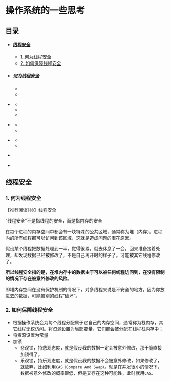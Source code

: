 # 操作系统的一些思考

## 目录

- #### <a href="#thread_safe">线程安全</a>

  - <a href="#what_is_thread_safe">1. 何为线程安全</a>
  - <a href="#how_to_ensure_thread_safe">2. 如何保障线程安全</a>

- #####  <a href="#what_is_thread_safe">何为线程安全</a>

  - <a href="#"></a>
  - <a href="#"></a>

- <a href="#"></a>

  - <a href="#"></a>
  - <a href="#"></a>
  - <a href="#"></a>

- <a href="#"></a>

  - <a href="#"></a>
  - <a href="#"></a>

- <a href="#"></a>

  - <a href="#"></a>
  - <a href="#"></a>

- <a href="#"></a>

- 



## <a name="thread_safe">线程安全</a>

### <a name="what_is_thread_safe">1. 何为线程安全</a>

【推荐阅读》》》】[线程安全](https://www.cnblogs.com/lixinjie/p/a-answer-about-thread-safety-in-a-interview.html)

“线程安全”不是指线程的安全，而是指内存的安全

在每个进程的内存空间中都会有一块特殊的公共区域，通常称为堆（内存）。进程内的所有线程都可以访问到该区域，这就是造成问题的潜在原因。

假设某个线程把数据处理到一半，觉得很累，就去休息了一会，回来准备接着处理，却发现数据已经被修改了，不是自己离开时的样子了。可能被其它线程修改了。

**所以线程安全指的是，在堆内存中的数据由于可以被任何线程访问到，在没有限制的情况下存在被意外修改的风险**。

即堆内存空间在没有保护机制的情况下，对多线程来说是不安全的地方，因为你放进去的数据，可能被别的线程“破坏”。

### <a name="how_to_ensure_thread_safe">2. 如何保障线程安全</a>

- 根据操作系统会为每个线程分配属于它自己的内存空间，通常称为栈内存，其它线程无权访问。将资源设置为局部变量，它们都会被分配在线程栈内存中；
- 将资源设置为常量
- 加锁
  - 悲观锁，持悲观态度，就是假设我的数据一定会被意外修改，那干脆直接加锁得了。
  - 乐观锁，持乐观态度，就是假设我的数据不会被意外修改，如果修改了，就放弃，比如利用`CAS（Compare And Swap）`。就是在并发很小的情况下，数据被意外修改的概率很低，但是又存在这种可能性，此时就用`CAS`。



### <a name=""></a>

### <a name=""></a>

### <a name=""></a>

### <a name=""></a>

### <a name=""></a>

### <a name=""></a>

### <a name=""></a>

### <a name=""></a>

### <a name=""></a>

































